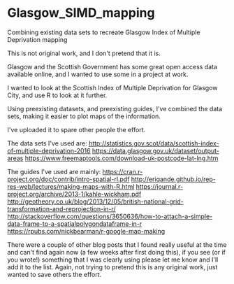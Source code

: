 # Glasgow_SIMD_mapping
Combining existing data sets to recreate Glasgow Index of Multiple Deprivation mapping

This is not original work, and I don't pretend that it is.

Glasgow and the Scottish Government has some great open access data available online, and I wanted to use some in a project at work.

I wanted to look at the Scottish Index of Multiple Deprivation for Glasgow City, and use R to look at it further.

Using preexisting datasets, and preexisting guides, I've combined the data sets, making it easier to plot maps of the information.

I've uploaded it to spare other people the effort.

The data sets I've used are:
http://statistics.gov.scot/data/scottish-index-of-multiple-deprivation-2016
https://data.glasgow.gov.uk/dataset/output-areas
https://www.freemaptools.com/download-uk-postcode-lat-lng.htm

The guides I've used are mainly:
https://cran.r-project.org/doc/contrib/intro-spatial-rl.pdf
http://eriqande.github.io/rep-res-web/lectures/making-maps-with-R.html
https://journal.r-project.org/archive/2013-1/kahle-wickham.pdf
http://geotheory.co.uk/blog/2013/12/05/british-national-grid-transformation-and-reprojection-in-r/
http://stackoverflow.com/questions/3650636/how-to-attach-a-simple-data-frame-to-a-spatialpolygondataframe-in-r
https://rpubs.com/nickbearman/r-google-map-making

There were a couple of other blog posts that I found really useful at the time and can't find again now (a few weeks after first doing this), if you see (or if you wrote!) something that I was clearly using please let me know and I'll add it to the list. Again, not trying to pretend this is any original work, just wanted to save others the effort.
